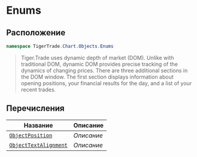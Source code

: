 
# Enums
## Расположение
```csharp    
namespace TigerTrade.Chart.Objects.Enums
```
> Tiger.Trade uses dynamic depth of market (DOM). Unlike with traditional DOM, dynamic DOM provides precise tracking of the dynamics of changing prices. There are three additional sections in the DOM window. The first section displays information about opening positions, your financial results for the day, and a list of your recent trades.


## Перечисления
| Название | Описание |
| --- | --- |
| [`ObjectPosition`](./Enums/ObjectPosition.cs.md) | *Описание* |
| [`ObjectTextAlignment`](./Enums/ObjectTextAlignment.cs.md) | *Описание* |
